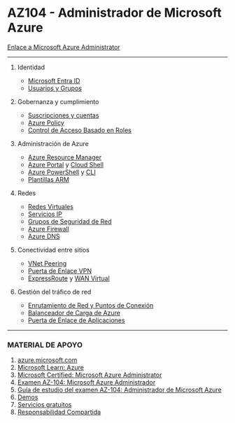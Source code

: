 # AZ104 - Administrador de Microsoft Azure

[Enlace a Microsoft Azure Administrator](https://learn.microsoft.com/es-es/credentials/certifications/azure-administrator/)

---

1. Identidad
    - [Microsoft Entra ID](https://learn.microsoft.com/es-es/entra/identity/)
    - [Usuarios y Grupos](https://learn.microsoft.com/es-es/entra/identity/users/)

2. Gobernanza y cumplimiento
    - [Suscripciones y cuentas](https://learn.microsoft.com/es-es/azure/architecture/aws-professional/accounts)
    - [Azure Policy](https://learn.microsoft.com/es-es/azure/governance/policy/)
    - [Control de Acceso Basado en Roles](https://learn.microsoft.com/es-es/entra/identity/role-based-access-control/)

3. Administración de Azure
    - [Azure Resource Manager](https://learn.microsoft.com/es-es/azure/azure-resource-manager/)
    - [Azure Portal](https://learn.microsoft.com/es-mx/azure/azure-portal/) y [Cloud Shell](https://learn.microsoft.com/es-es/azure/cloud-shell/overview)
    - [Azure PowerShell](https://learn.microsoft.com/es-es/powershell/azure/) y [CLI](https://learn.microsoft.com/es-es/cli/azure/)
    - [Plantillas ARM](https://learn.microsoft.com/es-es/azure/azure-resource-manager/templates/)

4. Redes
    - [Redes Virtuales](https://learn.microsoft.com/es-es/azure/virtual-network/)
    - [Servicios IP](https://learn.microsoft.com/es-es/azure/virtual-network/ip-services/)
    - [Grupos de Seguridad de Red](https://learn.microsoft.com/es-es/azure/virtual-network/network-security-groups-overview)
    - [Azure Firewall](https://learn.microsoft.com/es-es/azure/firewall/)
    - [Azure DNS](https://learn.microsoft.com/es-es/azure/dns/)

5. Conectividad entre sitios
    - [VNet Peering](https://learn.microsoft.com/es-es/azure/virtual-network/virtual-network-peering-overview)
    - [Puerta de Enlace VPN](https://learn.microsoft.com/es-es/azure/vpn-gateway/)
    - [ExpressRoute](https://learn.microsoft.com/es-es/azure/expressroute/) y [WAN Virtual](https://learn.microsoft.com/es-es/azure/virtual-wan/)

6. Gestión del tráfico de red
    - [Enrutamiento de Red y Puntos de Conexión](https://learn.microsoft.com/es-es/azure/virtual-network/virtual-networks-udr-overview)
    - [Balanceador de Carga de Azure](https://learn.microsoft.com/es-es/azure/load-balancer/)
    - [Puerta de Enlace de Aplicaciones](https://learn.microsoft.com/es-es/azure/application-gateway/)

---

### MATERIAL DE APOYO

1. [azure.microsoft.com](https://azure.microsoft.com/es-es/)
2. [Microsoft Learn: Azure](https://learn.microsoft.com/es-es/training/azure/)
3. [Microsoft Certified: Microsoft Azure Administrator](https://learn.microsoft.com/es-es/credentials/certifications/azure-administrator/)
4. [Examen AZ-104: Microsoft Azure Administrador](https://learn.microsoft.com/es-es/credentials/certifications/exams/az-104/)
5. [Guía de estudio del examen AZ-104: Administrador de Microsoft Azure](https://learn.microsoft.com/es-mx/credentials/certifications/resources/study-guides/az-104)
6. [Demos](https://azure.microsoft.com/es-es/get-started/on-demand)
7. [Servicios gratuitos](https://azure.microsoft.com/es-es/pricing/free-services)
8. [Responsabilidad Compartida](https://learn.microsoft.com/es-es/azure/security/fundamentals/shared-responsibility)
